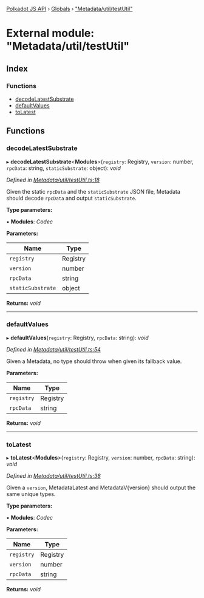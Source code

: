 [Polkadot JS API](../README.md) › [Globals](../globals.md) › ["Metadata/util/testUtil"](_metadata_util_testutil_.md)

# External module: "Metadata/util/testUtil"

## Index

### Functions

* [decodeLatestSubstrate](_metadata_util_testutil_.md#decodelatestsubstrate)
* [defaultValues](_metadata_util_testutil_.md#defaultvalues)
* [toLatest](_metadata_util_testutil_.md#tolatest)

## Functions

###  decodeLatestSubstrate

▸ **decodeLatestSubstrate**<**Modules**>(`registry`: Registry, `version`: number, `rpcData`: string, `staticSubstrate`: object): *void*

*Defined in [Metadata/util/testUtil.ts:18](https://github.com/polkadot-js/api/blob/8b1a7a8584/packages/metadata/src/Metadata/util/testUtil.ts#L18)*

Given the static `rpcData` and the `staticSubstrate` JSON file, Metadata
should decode `rpcData` and output `staticSubstrate`.

**Type parameters:**

▪ **Modules**: *Codec*

**Parameters:**

Name | Type |
------ | ------ |
`registry` | Registry |
`version` | number |
`rpcData` | string |
`staticSubstrate` | object |

**Returns:** *void*

___

###  defaultValues

▸ **defaultValues**(`registry`: Registry, `rpcData`: string): *void*

*Defined in [Metadata/util/testUtil.ts:54](https://github.com/polkadot-js/api/blob/8b1a7a8584/packages/metadata/src/Metadata/util/testUtil.ts#L54)*

Given a Metadata, no type should throw when given its fallback value.

**Parameters:**

Name | Type |
------ | ------ |
`registry` | Registry |
`rpcData` | string |

**Returns:** *void*

___

###  toLatest

▸ **toLatest**<**Modules**>(`registry`: Registry, `version`: number, `rpcData`: string): *void*

*Defined in [Metadata/util/testUtil.ts:38](https://github.com/polkadot-js/api/blob/8b1a7a8584/packages/metadata/src/Metadata/util/testUtil.ts#L38)*

Given a `version`, MetadataLatest and MetadataV{version} should output the same
unique types.

**Type parameters:**

▪ **Modules**: *Codec*

**Parameters:**

Name | Type |
------ | ------ |
`registry` | Registry |
`version` | number |
`rpcData` | string |

**Returns:** *void*
